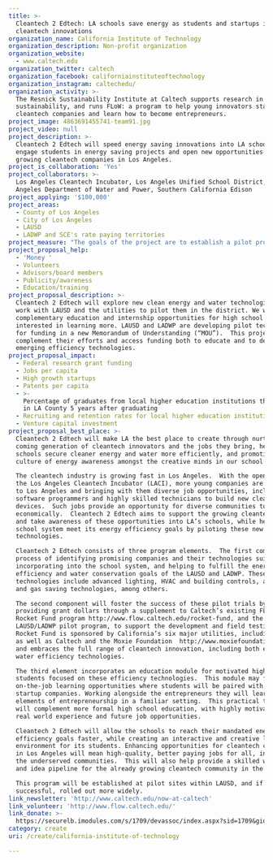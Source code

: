 ```yaml
---
title: >-
  Cleantech 2 Edtech: LA schools save energy as students and startups implement
  cleantech innovations
organization_name: California Institute of Technology
organization_description: Non-profit organization
organization_website:
  - www.caltech.edu
organization_twitter: caltech
organization_facebook: californiainstituteoftechnology
organization_instagram: caltechedu/
organization_activity: >-
  The Resnick Sustainability Institute at Caltech supports research in
  sustainability, and runs FLoW: a program to help young innovators start
  cleantech companies and learn how to become entrepreneurs.
project_image: 4863691455741-team91.jpg
project_video: null
project_description: >-
  Cleantech 2 Edtech will speed energy saving innovations into LA schools,
  engage students in energy saving projects and open new opportunities for fast
  growing cleantech companies in Los Angeles.
project_is_collaboration: 'Yes'
project_collaborators: >-
  Los Angeles Cleantech Incubator, Los Angeles Unified School District, Los
  Angeles Department of Water and Power, Southern California Edison
project_applying: '$100,000'
project_areas:
  - County of Los Angeles
  - City of Los Angeles
  - LAUSD
  - LADWP and SCE's rate paying territories
project_measure: "The goals of the project are to establish a pilot program that supports cleantech startups developing new energy and water efficiency technology, and introduces these new technologies into LAUSD operations faster and more efficiently, to provide strategic funding for these pilot trials to foster successful outcomes, and to develop a learning program for high school students who wish to explore becoming an cleantech entrepreneur.\nTo measure our success Cleantech 2 Edtech will track the following: \n•Number of cleantech companies who engage \n•New technologies tested and their areas of application\n•Percent of tested technologies that could be adopted within the school system\n•\tSchool Engagement: number and staff\n•\tStudent Engagement: number participating, and applicants\n•Company satisfaction with the program and percentage that will continue beyond the pilot phase\n•Educational institution satisfaction\n•Potential to scale the pilot and apply to the rest of the school system\n•\tUtility interest in expanding the program \n•Rocket Fund impact: new funding opportunities for participating companies and engagement with new customers\n•Energy and water savings from piloted technologies"
project_proposal_help:
  - 'Money '
  - Volunteers
  - Advisors/board members
  - Publicity/awareness
  - Education/training
project_proposal_description: >-
  Cleantech 2 Edtech will explore new clean energy and water technologies and
  work with LAUSD and the utilities to pilot them in the district. We will offer
  complementary education and internship opportunities for high school students
  interested in learning more. LAUSD and LADWP are developing pilot technologies
  for funding in a new Memorandum of Understanding (“MOU”).  This project would
  complement their efforts and access funding both to educate and to develop 
  emerging efficiency technologies.
project_proposal_impact:
  - Federal research grant funding
  - Jobs per capita
  - High growth startups
  - Patents per capita
  - >-
    Percentage of graduates from local higher education institutions that remain
    in LA County 5 years after graduating
  - Recruiting and retention rates for local higher education institutions
  - Venture capital investment
project_proposal_best_place: >-
  Cleantech 2 Edtech will make LA the best place to create through nurturing the
  coming generation of cleantech innovators and the jobs they bring, helping
  schools secure cleaner energy and water more efficiently, and promoting a
  culture of energy awareness amongst the creative minds in our school system. 

  The cleantech industry is growing fast in Los Angeles.  With the opening of
  the Los Angeles Cleantech Incubator (LACI), more young companies are locating
  to Los Angeles and bringing with them diverse job opportunities, including
  software programmers and highly skilled technicians to build new cleantech
  devices.  Such jobs provide an opportunity for diverse communities to develop
  economically.  Cleantech 2 Edtech aims to support the growing cleantech boom
  and take awareness of these opportunities into LA’s schools, while helping the
  school system meet its energy efficiency goals by piloting these new
  technologies. 

  Cleantech 2 Edtech consists of three program elements.  The first comprises a
  process of identifying promising companies and their technologies suitable for
  incorporating into the school system, and helping to fulfill the energy
  efficiency and water conservation goals of the LAUSD and LADWP. These target
  technologies include advanced lighting, HVAC and building controls, and water
  and gas saving technologies, among others.  

  The second component will foster the success of these pilot trials by
  providing grant dollars through a supplement to Caltech’s existing FLoW –
  Rocket Fund program http://www.flow.caltech.edu/rocket-fund, and the
  LAUSD/LADWP pilot program, to support the development and field testing.  The
  Rocket Fund is sponsored by California’s six major utilities, including LADWP,
  as well as Caltech and the Moxie Foundation  http://www.moxiefoundation.org/
  and embraces the full range of cleantech innovation, including both energy and
  water efficiency technologies. 

  The third element incorporates an education module for motivated high school
  students focused on these efficiency technologies.  This module may feature
  on-the-job learning opportunities where students will be paired with cleantech
  startup companies. Working alongside the entrepreneurs they will learn the
  elements of entrepreneurship in a familiar setting.  This practical training
  will complement more formal high school education, with highly motivational
  real world experience and future job opportunities. 

  Cleantech 2 Edtech will allow the schools to reach their mandated energy
  efficiency goals faster, while creating an interactive and creative learning
  environment for its students. Enhancing opportunities for cleantech companies
  in Los Angeles will mean high-quality, better paying jobs for all, including
  the underserved communities.  This will also help provide a skilled workforce
  and idea pipeline for the already growing cleantech community in the region. 

  This program will be established at pilot sites within LAUSD, and if
  successful, rolled out more widely.
link_newsletter: 'http://www.caltech.edu/now-at-caltech'
link_volunteer: 'http://www.flow.caltech.edu/'
link_donate: >-
  https://securelb.imodules.com/s/1709/devassoc/index.aspx?sid=1709&gid=3&pgid=498
category: create
uri: /create/california-institute-of-technology

---
```

